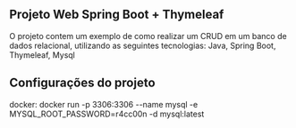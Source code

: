 ## Projeto Web Spring Boot + Thymeleaf
O projeto contem um exemplo de como realizar um CRUD em um banco de dados relacional, utilizando as seguintes tecnologias: Java, Spring Boot, Thymeleaf, Mysql
 
## Configurações do projeto
docker:
  docker run -p 3306:3306 --name mysql -e MYSQL_ROOT_PASSWORD=r4cc00n -d mysql:latest
